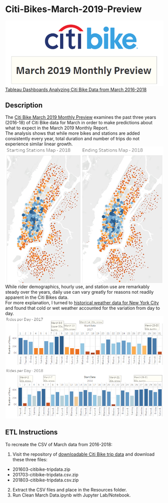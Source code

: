 # Citi-Bikes-March-2019-Preview
![Citi Bike Logo](Resources/Title.png)
[Tableau Dashboards Analyzing Citi Bike Data from March 2016-2018](https://public.tableau.com/profile/martin.carriel#!/vizhome/CitiBikesMarch2016-19/CitiBikeMarch2019MonthlyPreview)

## Description
The [Citi Bike March 2019 Monthly Preview](https://public.tableau.com/profile/martin.carriel#!/vizhome/CitiBikesMarch2016-19/CitiBikeMarch2019MonthlyPreview) examines the past three years (2016-18) of Citi Bike data for March in order to make predictions about what to expect in the March 2019 Monthly Report.  
The analysis shows that while more bikes and stations are added consistently every year, total duration and number of trips do not experience similar linear growth. 
![Citi Bike Start and End Station Maps](Resources/Map.png)
While rider demographics, hourly use, and station use are remarkably steady over the years, daily use can vary greatly for reasons not readily apparent in the Citi Bikes data.  
For more explanation, I turned to [historical weather data for New York City](https://www.timeanddate.com/weather/usa/new-york/historic?month=3&year=2017) and found that cold or wet weather accounted for the variation from day to day.  
![Citi Bike Rides per Day 2017-18](Resources/Daily.png) 

## ETL Instructions
To recreate the CSV of March data from 2016-2018:
1. Visit the repository of [downloadable Citi Bike trip data](https://s3.amazonaws.com/tripdata/index.html) and download these three files: 
* 201603-citibike-tripdata.zip
* 201703-citibike-tripdata.csv.zip
* 201803-citibike-tripdata.csv.zip
2. Extract the CSV files and place in the Resources folder.
3. Run Clean March Data.ipynb with Jupyter Lab/Notebook.
